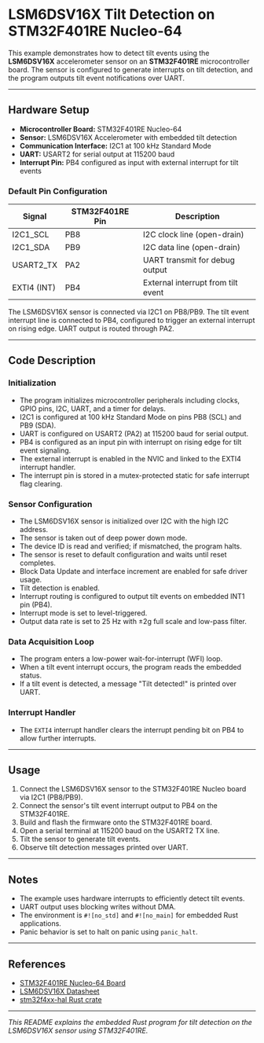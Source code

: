 # LSM6DSV16X Tilt Detection on STM32F401RE Nucleo-64

This example demonstrates how to detect tilt events using the **LSM6DSV16X** accelerometer sensor on an **STM32F401RE** microcontroller board. The sensor is configured to generate interrupts on tilt detection, and the program outputs tilt event notifications over UART.

---

## Hardware Setup

- **Microcontroller Board:** STM32F401RE Nucleo-64
- **Sensor:** LSM6DSV16X Accelerometer with embedded tilt detection
- **Communication Interface:** I2C1 at 100 kHz Standard Mode
- **UART:** USART2 for serial output at 115200 baud
- **Interrupt Pin:** PB4 configured as input with external interrupt for tilt events

### Default Pin Configuration

| Signal       | STM32F401RE Pin | Description                      |
|--------------|-----------------|---------------------------------|
| I2C1_SCL     | PB8             | I2C clock line (open-drain)     |
| I2C1_SDA     | PB9             | I2C data line (open-drain)      |
| USART2_TX    | PA2             | UART transmit for debug output  |
| EXTI4 (INT)  | PB4             | External interrupt from tilt event |

The LSM6DSV16X sensor is connected via I2C1 on PB8/PB9. The tilt event interrupt line is connected to PB4, configured to trigger an external interrupt on rising edge. UART output is routed through PA2.

---

## Code Description

### Initialization

- The program initializes microcontroller peripherals including clocks, GPIO pins, I2C, UART, and a timer for delays.
- I2C1 is configured at 100 kHz Standard Mode on pins PB8 (SCL) and PB9 (SDA).
- UART is configured on USART2 (PA2) at 115200 baud for serial output.
- PB4 is configured as an input pin with interrupt on rising edge for tilt event signaling.
- The external interrupt is enabled in the NVIC and linked to the EXTI4 interrupt handler.
- The interrupt pin is stored in a mutex-protected static for safe interrupt flag clearing.

### Sensor Configuration

- The LSM6DSV16X sensor is initialized over I2C with the high I2C address.
- The sensor is taken out of deep power down mode.
- The device ID is read and verified; if mismatched, the program halts.
- The sensor is reset to default configuration and waits until reset completes.
- Block Data Update and interface increment are enabled for safe driver usage.
- Tilt detection is enabled.
- Interrupt routing is configured to output tilt events on embedded INT1 pin (PB4).
- Interrupt mode is set to level-triggered.
- Output data rate is set to 25 Hz with ±2g full scale and low-pass filter.

### Data Acquisition Loop

- The program enters a low-power wait-for-interrupt (WFI) loop.
- When a tilt event interrupt occurs, the program reads the embedded status.
- If a tilt event is detected, a message "Tilt detected!" is printed over UART.

### Interrupt Handler

- The `EXTI4` interrupt handler clears the interrupt pending bit on PB4 to allow further interrupts.

---

## Usage

1. Connect the LSM6DSV16X sensor to the STM32F401RE Nucleo board via I2C1 (PB8/PB9).
2. Connect the sensor's tilt event interrupt output to PB4 on the STM32F401RE.
3. Build and flash the firmware onto the STM32F401RE board.
4. Open a serial terminal at 115200 baud on the USART2 TX line.
5. Tilt the sensor to generate tilt events.
6. Observe tilt detection messages printed over UART.

---

## Notes

- The example uses hardware interrupts to efficiently detect tilt events.
- UART output uses blocking writes without DMA.
- The environment is `#![no_std]` and `#![no_main]` for embedded Rust applications.
- Panic behavior is set to halt on panic using `panic_halt`.

---

## References

- [STM32F401RE Nucleo-64 Board](https://www.st.com/en/evaluation-tools/nucleo-f401re.html)
- [LSM6DSV16X Datasheet](https://www.st.com/resource/en/datasheet/lsm6dsv16x.pdf)
- [stm32f4xx-hal Rust crate](https://docs.rs/stm32f4xx-hal)

---

*This README explains the embedded Rust program for tilt detection on the LSM6DSV16X sensor using STM32F401RE.*

